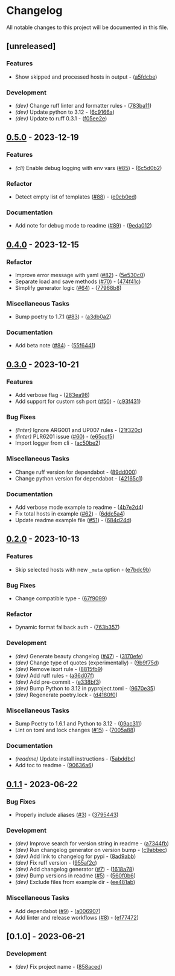 # Changelog

All notable changes to this project will be documented in this file.

## [unreleased]

### Features

- Show skipped and processed hosts in output - ([a5fdcbe](https://github.com/pythoninja/sshgen/commit/a5fdcbe810d246ac0e9af97ed901b50da95ace2f))

### Development

- *(dev)* Change ruff linter and formatter rules - ([783ba11](https://github.com/pythoninja/sshgen/commit/783ba115bce9c416f25c5b691e6d949e41173de5))
- *(dev)* Update python to 3.12 - ([6c9166a](https://github.com/pythoninja/sshgen/commit/6c9166a25bea7ab82451a00be17333acd8b346fc))
- *(dev)* Update to ruff 0.3.1 - ([f05ee2e](https://github.com/pythoninja/sshgen/commit/f05ee2e1ce926dd182106d1e1472160561ee3240))

## [0.5.0](https://github.com/pythoninja/sshgen/compare/v0.4.0..v0.5.0) - 2023-12-19

### Features

- *(cli)* Enable debug logging with env vars ([#85](https://github.com/pythoninja/sshgen/issues/85)) - ([6c5d0b2](https://github.com/pythoninja/sshgen/commit/6c5d0b27c7b86ba9b4a8743fe431d9323406a89e))

### Refactor

- Detect empty list of templates ([#88](https://github.com/pythoninja/sshgen/issues/88)) - ([e0cb0ed](https://github.com/pythoninja/sshgen/commit/e0cb0ed17c4bf03cea93906e7edab90852394aa8))

### Documentation

- Add note for debug mode to readme ([#89](https://github.com/pythoninja/sshgen/issues/89)) - ([9eda012](https://github.com/pythoninja/sshgen/commit/9eda0121d6fd45d7e9b50d37837b6718a97de957))

## [0.4.0](https://github.com/pythoninja/sshgen/compare/v0.3.0..v0.4.0) - 2023-12-15

### Refactor

- Improve error message with yaml ([#82](https://github.com/pythoninja/sshgen/issues/82)) - ([5e530c0](https://github.com/pythoninja/sshgen/commit/5e530c0056fc504727288eb96c45c8b9472bc1a8))
- Separate load and save methods ([#70](https://github.com/pythoninja/sshgen/issues/70)) - ([474f41c](https://github.com/pythoninja/sshgen/commit/474f41c8866db559e617a2f7eca0f1a75b083921))
- Simplify generator logic ([#64](https://github.com/pythoninja/sshgen/issues/64)) - ([77968b8](https://github.com/pythoninja/sshgen/commit/77968b837f8a32bd8dc6396a2ef84054fb8c8554))

### Miscellaneous Tasks

- Bump poetry to 1.7.1 ([#83](https://github.com/pythoninja/sshgen/issues/83)) - ([a3db0a2](https://github.com/pythoninja/sshgen/commit/a3db0a2dc30b7efb5a00fb7451d1110910992f59))

### Documentation

- Add beta note ([#84](https://github.com/pythoninja/sshgen/issues/84)) - ([55f6441](https://github.com/pythoninja/sshgen/commit/55f64415a5d737912acb5b9e4ebe7b3b3a5dc8b8))

## [0.3.0](https://github.com/pythoninja/sshgen/compare/v0.2.0..v0.3.0) - 2023-10-21

### Features

- Add verbose flag - ([283ea98](https://github.com/pythoninja/sshgen/commit/283ea9876b41c71b461d939be26d4816de5688dc))
- Add support for custom ssh port ([#50](https://github.com/pythoninja/sshgen/issues/50)) - ([c93f431](https://github.com/pythoninja/sshgen/commit/c93f43148383514c255f9e05764718a03a93e97e))

### Bug Fixes

- *(linter)* Ignore ARG001 and UP007 rules - ([21f320c](https://github.com/pythoninja/sshgen/commit/21f320c58fd22883888d28ac564564addd4ca435))
- *(linter)* PLR6201 issue ([#60](https://github.com/pythoninja/sshgen/issues/60)) - ([e65ccf5](https://github.com/pythoninja/sshgen/commit/e65ccf5a3c1cc237f514c0ea4add9c7caf456750))
- Import logger from cli - ([ac50be2](https://github.com/pythoninja/sshgen/commit/ac50be223eea2420a41cc3b1f7f0389b25f38c2a))

### Miscellaneous Tasks

- Change ruff version for dependabot - ([89dd000](https://github.com/pythoninja/sshgen/commit/89dd000a2e1d32c630d5e4d46c0b37f7335dbdc5))
- Change python version for dependabot - ([42165c1](https://github.com/pythoninja/sshgen/commit/42165c1ca7c84960b9b05c316f97df19ff2b48a6))

### Documentation

- Add verbose mode example to readme - ([4b7e2d4](https://github.com/pythoninja/sshgen/commit/4b7e2d45810d0f17bf2cc84b52fd17a5984550b2))
- Fix total hosts in example ([#62](https://github.com/pythoninja/sshgen/issues/62)) - ([6ddc5a4](https://github.com/pythoninja/sshgen/commit/6ddc5a424460ca25d5df7fa75ac922a766dce00e))
- Update readme example file ([#51](https://github.com/pythoninja/sshgen/issues/51)) - ([684d24d](https://github.com/pythoninja/sshgen/commit/684d24dffbcff9bcc301018825810d9415605164))

## [0.2.0](https://github.com/pythoninja/sshgen/compare/v0.1.1..v0.2.0) - 2023-10-13

### Features

- Skip selected hosts with new `_meta` option - ([e7bdc9b](https://github.com/pythoninja/sshgen/commit/e7bdc9b4d42d181a72fd9ee97d2e98f16166f3cf))

### Bug Fixes

- Change compatible type - ([67f9099](https://github.com/pythoninja/sshgen/commit/67f9099dacd55c8f94ec4c946b419b072159744e))

### Refactor

- Dynamic format fallback auth - ([763b357](https://github.com/pythoninja/sshgen/commit/763b3570044b231567a69fd5645b4d6e0b3984a8))

### Development

- *(dev)* Generate beauty changelog ([#47](https://github.com/pythoninja/sshgen/issues/47)) - ([3170efe](https://github.com/pythoninja/sshgen/commit/3170efe95b5676d699e7af069f950c4c46a32231))
- *(dev)* Change type of quotes (experimentally) - ([9b9f75d](https://github.com/pythoninja/sshgen/commit/9b9f75dd2881fbcd0776277a2271558eaf2b3e1d))
- *(dev)* Remove isort rule - ([8815fb9](https://github.com/pythoninja/sshgen/commit/8815fb999bc11e58300181c8cfe47bfa93c09263))
- *(dev)* Add ruff rules - ([a36d07f](https://github.com/pythoninja/sshgen/commit/a36d07ff647249679c6ae495e0bae9874d0ea634))
- *(dev)* Add pre-commit - ([e338bf3](https://github.com/pythoninja/sshgen/commit/e338bf3dc08479021270ab85b2d612e9d7f78d58))
- *(dev)* Bump Python to 3.12 in pyproject.toml - ([9670e35](https://github.com/pythoninja/sshgen/commit/9670e3598fbb76d87362e277e20afa8b5a9f1547))
- *(dev)* Regenerate poetry.lock - ([d4180f0](https://github.com/pythoninja/sshgen/commit/d4180f052b82fef546b7f2c9aff7479aaf5cb622))

### Miscellaneous Tasks

- Bump Poetry to 1.6.1 and Python to 3.12 - ([09ac311](https://github.com/pythoninja/sshgen/commit/09ac31117dd580dc8ff2c70a130399f004a76fb6))
- Lint on toml and lock changes ([#15](https://github.com/pythoninja/sshgen/issues/15)) - ([7005a88](https://github.com/pythoninja/sshgen/commit/7005a8880a3b856a688187bd1e3b277f59271bdc))

### Documentation

- *(readme)* Update install instructions - ([5abddbc](https://github.com/pythoninja/sshgen/commit/5abddbc37eedeb5d17c89afbd73ed9ebd5a5634a))
- Add toc to readme - ([90636a6](https://github.com/pythoninja/sshgen/commit/90636a697a605cf357a818ec282a3f6da38d224d))

## [0.1.1](https://github.com/pythoninja/sshgen/compare/v0.1.0..v0.1.1) - 2023-06-22

### Bug Fixes

- Properly include aliases ([#3](https://github.com/pythoninja/sshgen/issues/3)) - ([3795443](https://github.com/pythoninja/sshgen/commit/37954430364805292f6f3dbe4a4bcd7e31193676))

### Development

- *(dev)* Improve search for version string in readme - ([a7344fb](https://github.com/pythoninja/sshgen/commit/a7344fb631bfc3ef62c5694513c0506855d104ba))
- *(dev)* Run changelog generator on version bump - ([c9abbec](https://github.com/pythoninja/sshgen/commit/c9abbec5d43ab24e5bba5829d627f7ef1bd1bf22))
- *(dev)* Add link to changelog for pypi - ([8ad9abb](https://github.com/pythoninja/sshgen/commit/8ad9abb87493e14d5651b099b6b721642eb65c79))
- *(dev)* Fix ruff version - ([955af2c](https://github.com/pythoninja/sshgen/commit/955af2ca2aa8ccdf0970ee8584144d4c228c6053))
- *(dev)* Add changelog generator ([#7](https://github.com/pythoninja/sshgen/issues/7)) - ([1618a78](https://github.com/pythoninja/sshgen/commit/1618a78b11d72b7ef60b0397bebd2f5fe72916b1))
- *(dev)* Bump versions in readme ([#5](https://github.com/pythoninja/sshgen/issues/5)) - ([560f0b6](https://github.com/pythoninja/sshgen/commit/560f0b6e742fdee60d88baebdc7b402a1624a482))
- *(dev)* Exclude files from example dir - ([ee481ab](https://github.com/pythoninja/sshgen/commit/ee481aba26a796c649cd49800eaee2bba2fa5a45))

### Miscellaneous Tasks

- Add dependabot ([#9](https://github.com/pythoninja/sshgen/issues/9)) - ([a006907](https://github.com/pythoninja/sshgen/commit/a006907e4109748e1000b50086487a0a570fd3d2))
- Add linter and release workflows ([#8](https://github.com/pythoninja/sshgen/issues/8)) - ([ef77472](https://github.com/pythoninja/sshgen/commit/ef774722d63d528aaa1e679ee857eac7f3ffc9a8))

## [0.1.0] - 2023-06-21

### Development

- *(dev)* Fix project name - ([858aced](https://github.com/pythoninja/sshgen/commit/858aced9365754803b3b20162417102ad0378853))

<!-- generated by git-cliff -->
